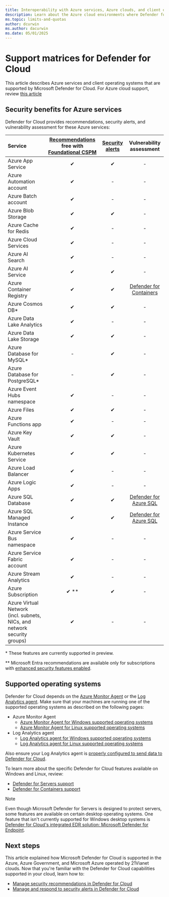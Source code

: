 ```yaml
---
title: Interoperability with Azure services, Azure clouds, and client operating systems
description: Learn about the Azure cloud environments where Defender for Cloud can be used, the Azure services that Defender for Cloud protects, and the client operating systems that Defender for Cloud supports.
ms.topic: limits-and-quotas
author: dcurwin
ms.author: dacurwin
ms.date: 05/01/2025
---
```


# Support matrices for Defender for Cloud

This article describes Azure services and client operating systems that are supported by Microsoft Defender for Cloud. For Azure cloud support, review [this article](support-matrix-cloud-environment.md)

## Security benefits for Azure services

Defender for Cloud provides recommendations, security alerts, and vulnerability assessment for these Azure services:

|Service|[Recommendations](security-policy-concept.md) free with [Foundational CSPM](concept-cloud-security-posture-management.md) |[Security alerts](alerts-overview.md) |Vulnerability assessment|
|:----|:----:|:----:|:----:|
|Azure App Service|✔|✔|-|
|Azure Automation account|✔|-|-|
|Azure Batch account|✔|-|-|
|Azure Blob Storage|✔|✔|-|
|Azure Cache for Redis|✔|-|-|
|Azure Cloud Services|✔|-|-|
|Azure AI Search|✔|-|-|
|Azure AI Service|✔|✔|-|
|Azure Container Registry|✔|✔|[Defender for Containers](defender-for-containers-introduction.md)|
|Azure Cosmos DB*|✔|✔|-|
|Azure Data Lake Analytics|✔|-|-|
|Azure Data Lake Storage|✔|✔|-|
|Azure Database for MySQL*|-|✔|-|
|Azure Database for PostgreSQL*|-|✔|-|
|Azure Event Hubs namespace|✔|-|-|
|Azure Files|✔|✔|-|
|Azure Functions app|✔|-|-|
|Azure Key Vault|✔|✔|-|
|Azure Kubernetes Service|✔|✔|-|
|Azure Load Balancer|✔|-|-|
|Azure Logic Apps|✔|-|-|
|Azure SQL Database|✔|✔|[Defender for Azure SQL](defender-for-sql-introduction.md)|
|Azure SQL Managed Instance|✔|✔|[Defender for Azure SQL](defender-for-sql-introduction.md)|
|Azure Service Bus namespace|✔|-|-|
|Azure Service Fabric account|✔|-|-|
|Azure Stream Analytics|✔|-|-|
|Azure Subscription|✔ **|✔|-|
|Azure Virtual Network</br> (incl. subnets, NICs, and network security groups)|✔|-|-|

\* These features are currently supported in preview.

\*\* Microsoft Entra recommendations are available only for subscriptions with [enhanced security features enabled](enable-enhanced-security.md).

## Supported operating systems

Defender for Cloud depends on the [Azure Monitor Agent](/azure/azure-monitor/agents/agents-overview) or the [Log Analytics agent](/azure/azure-monitor/agents/log-analytics-agent). Make sure that your machines are running one of the supported operating systems as described on the following pages:

- Azure Monitor Agent
  - [Azure Monitor Agent for Windows supported operating systems](/azure/azure-monitor/agents/agents-overview#windows)
  - [Azure Monitor Agent for Linux supported operating systems](/azure/azure-monitor/agents/agents-overview#linux)
- Log Analytics agent
  - [Log Analytics agent for Windows supported operating systems](/azure/azure-monitor/agents/agents-overview#windows)
  - [Log Analytics agent for Linux supported operating systems](/azure/azure-monitor/agents/agents-overview#linux)

Also ensure your Log Analytics agent is [properly configured to send data to Defender for Cloud](working-with-log-analytics-agent.md#manual-agent).

To learn more about the specific Defender for Cloud features available on Windows and Linux, review:

- [Defender for Servers support](support-matrix-defender-for-servers.md)
- [Defender for Containers support](support-matrix-defender-for-containers.md)

> [!NOTE]
> Even though Microsoft Defender for Servers is designed to protect servers, some features are available on certain desktop operating systems. One feature that isn't currently supported for Windows desktop systems is [Defender for Cloud's integrated EDR solution: Microsoft Defender for Endpoint](integration-defender-for-endpoint.md).

## Next steps

This article explained how Microsoft Defender for Cloud is supported in the Azure, Azure Government, and Microsoft Azure operated by 21Vianet clouds. Now that you're familiar with the Defender for Cloud capabilities supported in your cloud, learn how to:

- [Manage security recommendations in Defender for Cloud](review-security-recommendations.md)
- [Manage and respond to security alerts in Defender for Cloud](managing-and-responding-alerts.yml)
